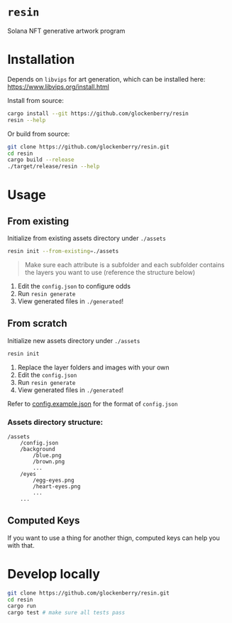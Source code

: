 # `resin`
Solana NFT generative artwork program

# Installation
Depends on `libvips` for art generation, which can be installed here: https://www.libvips.org/install.html

Install from source:
```sh
cargo install --git https://github.com/glockenberry/resin
resin --help
```

Or build from source:
```sh
git clone https://github.com/glockenberry/resin.git
cd resin
cargo build --release
./target/release/resin --help
```

# Usage
## From existing
Initialize from existing assets directory under `./assets`
```sh
resin init --from-existing=./assets
```
> Make sure each attribute is a subfolder and each subfolder contains the layers you want to use (reference the structure below)

1. Edit the `config.json` to configure odds
2. Run `resin generate`
3. View generated files in `./generated`!

## From scratch
Initialize new assets directory under `./assets`
```sh
resin init
```

1. Replace the layer folders and images with your own
2. Edit the `config.json`
3. Run `resin generate`
4. View generated files in `./generated`!

Refer to [config.example.json](https://github.com/glockenberry/resin/blob/main/config.example.json) for the format of `config.json`

### Assets directory structure:
```
/assets
    /config.json
    /background
        /blue.png
        /brown.png
        ...
    /eyes
        /egg-eyes.png
        /heart-eyes.png
        ...
    ...
```

## Computed Keys
If you want to use a thing for another thign, computed keys can help you with that.

# Develop locally
```sh
git clone https://github.com/glockenberry/resin.git
cd resin
cargo run
cargo test # make sure all tests pass
```
